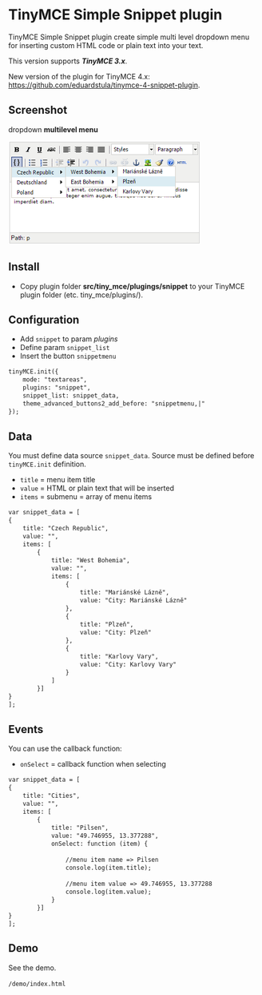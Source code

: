 # TinyMCE Simple Snippet plugin
TinyMCE Simple Snippet plugin create simple multi level dropdown menu for inserting custom HTML code or plain text into your text.

This version supports ***TinyMCE 3.x***.

New version of the plugin for TinyMCE 4.x: https://github.com/eduardstula/tinymce-4-snippet-plugin.

## Screenshot
dropdown **multilevel menu**

![image](screenshot.png)

## Install
* Copy plugin folder **src/tiny_mce/plugings/snippet** to your TinyMCE plugin folder (etc. tiny_mce/plugins/).

## Configuration
- Add `snippet` to param *plugins*
- Define param `snippet_list`
- Insert the button `snippetmenu`
```
tinyMCE.init({
    mode: "textareas",
    plugins: "snippet",
    snippet_list: snippet_data,
    theme_advanced_buttons2_add_before: "snippetmenu,|"
});
```
## Data


You must define data source `snippet_data`. Source must be defined before `tinyMCE.init` definition.
* `title` = menu item title
* `value` = HTML or plain text that will be inserted
* `items` = submenu = array of menu items

```
var snippet_data = [
{
    title: "Czech Republic",
    value: "",
    items: [
        {
            title: "West Bohemia",
            value: "",
            items: [
                {
                    title: "Mariánské Lázně",
                    value: "City: Mariánské Lázně"
                },
                {
                    title: "Plzeň",
                    value: "City: Plzeň"
                },
                {
                    title: "Karlovy Vary",
                    value: "City: Karlovy Vary"
                }
            ]
        }]
}
];
```
## Events


You can use the callback function:

* `onSelect` = callback function when selecting

```
var snippet_data = [
{
    title: "Cities",
    value: "",
    items: [
        {
            title: "Pilsen",
            value: "49.746955, 13.377288",
            onSelect: function (item) {
            
                //menu item name => Pilsen
                console.log(item.title);
                
                //menu item value => 49.746955, 13.377288
                console.log(item.value);
            }
        }]
}
];
```

## Demo

See the demo.

`/demo/index.html`
